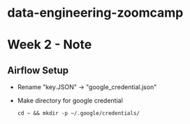 # data-engineering-zoomcamp

# Week 2 - Note


## Airflow Setup
- Rename "key.JSON" -> "google_credential.json"
- Make directory for google credential
    
    `cd ~ && mkdir -p ~/.google/credentials/`
